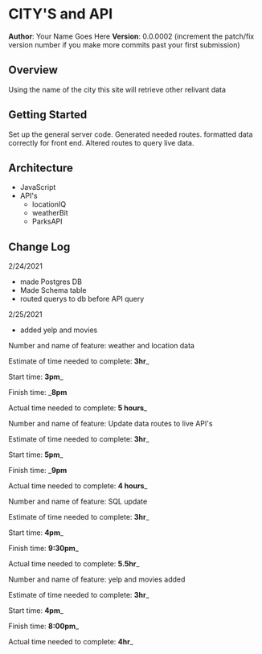 

# CITY'S and API

**Author**: Your Name Goes Here
**Version**: 0.0.0002 (increment the patch/fix version number if you make more commits past your first submission)

## Overview
Using the name of the city this site will retrieve other relivant data

## Getting Started
Set up the general server code. Generated needed routes. formatted data correctly for front end. Altered routes to query live data.

## Architecture
- JavaScript
- API's
  - locationIQ
  - weatherBit
  - ParksAPI

## Change Log

2/24/2021
- made Postgres DB
- Made Schema table
- routed querys to db before API query

2/25/2021
- added yelp and movies



Number and name of feature: weather and location data

Estimate of time needed to complete: __3hr___

Start time: __3pm___

Finish time: ___8pm__

Actual time needed to complete: __5 hours___


Number and name of feature: Update data routes to live API's

Estimate of time needed to complete: __3hr___

Start time: __5pm___

Finish time: ___9pm__

Actual time needed to complete: __4 hours___


Number and name of feature: SQL update

Estimate of time needed to complete: __3hr___

Start time: __4pm___

Finish time: __9:30pm___

Actual time needed to complete: __5.5hr___



Number and name of feature: yelp and movies added

Estimate of time needed to complete: __3hr___

Start time: __4pm___

Finish time: __8:00pm___

Actual time needed to complete: __4hr___

